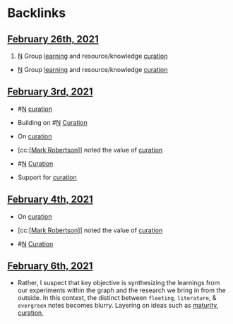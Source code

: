 
# Backlinks
## [February 26th, 2021](<February 26th, 2021.md>)
1. [N](<N.md>) Group [learning](<learning.md>) and resource/knowledge [curation](<curation.md>)

- [N](<N.md>) Group [learning](<learning.md>) and resource/knowledge [curation](<curation.md>)

## [February 3rd, 2021](<February 3rd, 2021.md>)
- #[N](<N.md>) [curation](<curation.md>)

- Building on #[N](<N.md>) [Curation]([curation](<curation.md>))

- On [curation](<curation.md>)

- [cc:[[Mark Robertson](<cc:[[Mark Robertson.md>)]] noted the value of [curation](<curation.md>)

- #[N](<N.md>) [Curation]([curation](<curation.md>))

- Support for [curation](<curation.md>)

## [February 4th, 2021](<February 4th, 2021.md>)
- On [curation](<curation.md>)

- [cc:[[Mark Robertson](<cc:[[Mark Robertson.md>)]] noted the value of [curation](<curation.md>)

- #[N](<N.md>) [Curation]([curation](<curation.md>))

## [February 6th, 2021](<February 6th, 2021.md>)
- Rather, I suspect that key objective is synthesizing the learnings from our experiments within the graph and the research we bring in from the outside. In this context, the distinct between `fleeting`, `literature`, & `evergreen` notes becomes blurry. Layering on ideas such as [maturity](<maturity.md>), [curation](<curation.md>),

